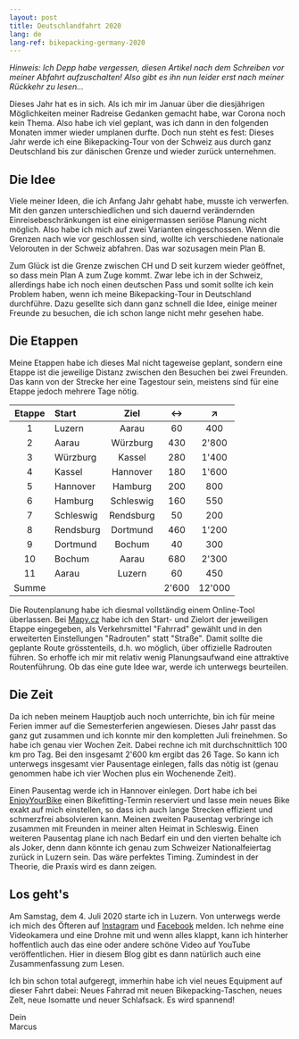 ```yaml
---
layout: post
title: Deutschlandfahrt 2020
lang: de
lang-ref: bikepacking-germany-2020
---
```


_Hinweis: Ich Depp habe vergessen, diesen Artikel nach dem Schreiben vor meiner Abfahrt aufzuschalten! Also gibt es ihn nun leider erst nach meiner Rückkehr zu lesen..._

Dieses Jahr hat es in sich. Als ich mir im Januar über die diesjährigen Möglichkeiten meiner Radreise Gedanken gemacht habe, war Corona noch kein Thema. Also habe ich viel geplant, was ich dann in den folgenden Monaten immer wieder umplanen durfte. Doch nun steht es fest: Dieses Jahr werde ich eine Bikepacking-Tour von der Schweiz aus durch ganz Deutschland bis zur dänischen Grenze und wieder zurück unternehmen.

## Die Idee

Viele meiner Ideen, die ich Anfang Jahr gehabt habe, musste ich verwerfen. Mit den ganzen unterschiedlichen und sich dauernd verändernden Einreisebeschränkungen ist eine einigermassen seriöse Planung nicht möglich. Also habe ich mich auf zwei Varianten eingeschossen. Wenn die Grenzen nach wie vor geschlossen sind, wollte ich verschiedene nationale Velorouten in der Schweiz abfahren. Das war sozusagen mein Plan B.

Zum Glück ist die Grenze zwischen CH und D seit kurzem wieder geöffnet, so dass mein Plan A zum Zuge kommt. Zwar lebe ich in der Schweiz, allerdings habe ich noch einen deutschen Pass und somit sollte ich kein Problem haben, wenn ich meine Bikepacking-Tour in Deutschland durchführe. Dazu gesellte sich dann ganz schnell die Idee, einige meiner Freunde zu besuchen, die ich schon lange nicht mehr gesehen habe.
 
## Die Etappen

Meine Etappen habe ich dieses Mal nicht tageweise geplant, sondern eine Etappe ist die jeweilige Distanz zwischen den Besuchen bei zwei Freunden. Das kann von der Strecke her eine Tagestour sein, meistens sind für eine Etappe jedoch mehrere Tage nötig.

| Etappe | Start | Ziel | ↔ | ↗ |
| :--: | :-- | :--: | :--: | :--: |
| 1 | Luzern | Aarau | 60 | 400 |
| 2 | Aarau | Würzburg | 430 | 2'800 |
| 3 | Würzburg | Kassel | 280 | 1'400 |
| 4 | Kassel | Hannover | 180 | 1'600 |
| 5 | Hannover | Hamburg | 200 | 800 |
| 6 | Hamburg | Schleswig | 160 | 550 |
| 7 | Schleswig | Rendsburg | 50 | 200 |
| 8 | Rendsburg | Dortmund | 460 | 1'200 |
| 9 | Dortmund | Bochum | 40 | 300 |
| 10 | Bochum | Aarau | 680 | 2'300 |
| 11 | Aarau | Luzern | 60 | 450 |
| Summe |  |  | 2'600 | 12'000 |

Die Routenplanung habe ich diesmal vollständig einem Online-Tool überlassen. Bei [Mapy.cz](https://mapy.cz/) habe ich den Start- und Zielort der jeweiligen Etappe eingegeben, als Verkehrsmittel "Fahrrad" gewählt und in den erweiterten Einstellungen "Radrouten" statt "Straße". Damit sollte die geplante Route grösstenteils, d.h. wo möglich, über offizielle Radrouten führen. So erhoffe ich mir mit relativ wenig Planungsaufwand eine attraktive Routenführung. Ob das eine gute Idee war, werde ich unterwegs beurteilen.

## Die Zeit

Da ich neben meinem Hauptjob auch noch unterrichte, bin ich für meine Ferien immer auf die Semesterferien angewiesen. Dieses Jahr passt das ganz gut zusammen und ich konnte mir den kompletten Juli freinehmen. So habe ich genau vier Wochen Zeit. Dabei rechne ich mit durchschnittlich 100 km pro Tag. Bei den insgesamt 2'600 km ergibt das 26 Tage. So kann ich unterwegs insgesamt vier Pausentage einlegen, falls das nötig ist (genau genommen habe ich vier Wochen plus ein Wochenende Zeit).

Einen Pausentag werde ich in Hannover einlegen. Dort habe ich bei [EnjoyYourBike](https://www.enjoyyourbike.com/) einen Bikefitting-Termin reserviert und lasse mein neues Bike exakt auf mich einstellen, so dass ich auch lange Strecken  effizient und schmerzfrei absolvieren kann. Meinen zweiten Pausentag verbringe ich zusammen mit Freunden in meiner alten Heimat in Schleswig. Einen weiteren Pausentag plane ich nach Bedarf ein und den vierten behalte ich als Joker, denn dann könnte ich genau zum Schweizer Nationalfeiertag zurück in Luzern sein. Das wäre perfektes Timing. Zumindest in der Theorie, die Praxis wird es dann zeigen.

## Los geht's

Am Samstag, dem 4. Juli 2020 starte ich in Luzern. Von unterwegs werde ich mich des Öfteren auf [Instagram](https://www.instagram.com/fatmancycling/) und [Facebook](https://www.facebook.com/FatManCyclingTours) melden. Ich nehme eine Videokamera und eine Drohne mit und wenn alles klappt, kann ich hinterher hoffentlich auch das eine oder andere schöne Video auf YouTube veröffentlichen. Hier in diesem Blog gibt es dann natürlich auch eine Zusammenfassung zum Lesen.

Ich bin schon total aufgeregt, immerhin habe ich viel neues Equipment auf dieser Fahrt dabei: Neues Fahrrad mit neuen Bikepacking-Taschen, neues Zelt, neue Isomatte und neuer Schlafsack. Es wird spannend!

Dein  
Marcus
